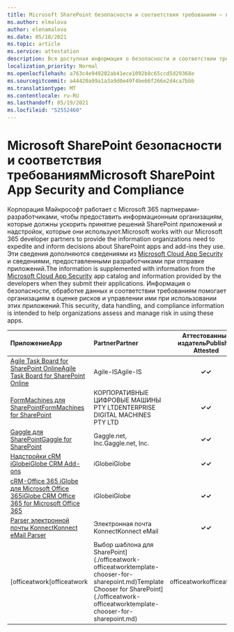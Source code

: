 ```yaml
---
title: Microsoft SharePoint безопасности и соответствия требованиям — все приложения
ms.author: elmalova
author: elenamalova
ms.date: 05/18/2021
ms.topic: article
ms.service: attestation
description: Вся доступная информация о безопасности и соответствии требованиям для всех SharePoint приложений Майкрософт.
localization_priority: Normal
ms.openlocfilehash: a763c4e949202ab41ece1092b8c65ccd5d29368e
ms.sourcegitcommit: a44420a99a1a3a9d0e49f4be66f266e2d4ca7bbb
ms.translationtype: MT
ms.contentlocale: ru-RU
ms.lasthandoff: 05/19/2021
ms.locfileid: "52552460"
---
```

# <a name="microsoft-sharepoint-app-security-and-compliance"></a><span data-ttu-id="ffb1f-103">Microsoft SharePoint безопасности и соответствия требованиям</span><span class="sxs-lookup"><span data-stu-id="ffb1f-103">Microsoft SharePoint App Security and Compliance</span></span>

<span data-ttu-id="ffb1f-104">Корпорация Майкрософт работает с Microsoft 365 партнерами-разработчиками, чтобы предоставить информационным организациям, которые должны ускорить принятие решений SharePoint приложений и надстройок, которые они используют.</span><span class="sxs-lookup"><span data-stu-id="ffb1f-104">Microsoft works with our Microsoft 365 developer partners to provide the information organizations need to expedite and inform decisions about SharePoint apps and add-ins they use.</span></span> <span data-ttu-id="ffb1f-105">Эти сведения дополняются сведениями из [Microsoft Cloud App Security](https://www.microsoft.com/en-us/enterprise-mobility-security/cloud-app-security) и сведениями, предоставленными разработчиками при отправке приложений.</span><span class="sxs-lookup"><span data-stu-id="ffb1f-105">The information is supplemented with information from the [Microsoft Cloud App Security](https://www.microsoft.com/en-us/enterprise-mobility-security/cloud-app-security) app catalog and information provided by the developers when they submit their applications.</span></span> <span data-ttu-id="ffb1f-106">Информация о безопасности, обработке данных и соответствии требованиям помогает организациям в оценке рисков и управлении ими при использовании этих приложений.</span><span class="sxs-lookup"><span data-stu-id="ffb1f-106">This security, data handling, and compliance information is intended to help organizations assess and manage risk in using these apps.</span></span>

| <span data-ttu-id="ffb1f-107">**Приложение**</span><span class="sxs-lookup"><span data-stu-id="ffb1f-107">**App**</span></span> | <span data-ttu-id="ffb1f-108">**Partner**</span><span class="sxs-lookup"><span data-stu-id="ffb1f-108">**Partner**</span></span> | <span data-ttu-id="ffb1f-109">**Аттестованный издатель**</span><span class="sxs-lookup"><span data-stu-id="ffb1f-109">**Publisher Attested**</span></span> | <span data-ttu-id="ffb1f-110">**Сертифицировано**</span><span class="sxs-lookup"><span data-stu-id="ffb1f-110">**Certified**</span></span> |
|:--------|:------------|:----------------------:|:-------------:|
| [<span data-ttu-id="ffb1f-111">Agile Task Board for SharePoint Online</span><span class="sxs-lookup"><span data-stu-id="ffb1f-111">Agile Task Board for SharePoint Online</span></span>](./agile-is-task-board-for-sharepoint-online.md) | <span data-ttu-id="ffb1f-112">Agile-IS</span><span class="sxs-lookup"><span data-stu-id="ffb1f-112">Agile-IS</span></span> | <span data-ttu-id="ffb1f-113">**✓**</span><span class="sxs-lookup"><span data-stu-id="ffb1f-113">**✓**</span></span> |  |
| [<span data-ttu-id="ffb1f-114">FormMachines для SharePoint</span><span class="sxs-lookup"><span data-stu-id="ffb1f-114">FormMachines for SharePoint</span></span>](./enterprise-digital-machines-pty-ltd-formmachines-for-sharepoint.md) | <span data-ttu-id="ffb1f-115">КОРПОРАТИВНЫЕ ЦИФРОВЫЕ МАШИНЫ PTY LTD</span><span class="sxs-lookup"><span data-stu-id="ffb1f-115">ENTERPRISE DIGITAL MACHINES PTY LTD</span></span> | <span data-ttu-id="ffb1f-116">**✓**</span><span class="sxs-lookup"><span data-stu-id="ffb1f-116">**✓**</span></span> |  |
| [<span data-ttu-id="ffb1f-117">Gaggle для SharePoint</span><span class="sxs-lookup"><span data-stu-id="ffb1f-117">Gaggle for SharePoint</span></span>](./gagglenet-inc-gaggle-for-sharepoint.md) | <span data-ttu-id="ffb1f-118">Gaggle.net, Inc.</span><span class="sxs-lookup"><span data-stu-id="ffb1f-118">Gaggle.net, Inc.</span></span> | <span data-ttu-id="ffb1f-119">**✓**</span><span class="sxs-lookup"><span data-stu-id="ffb1f-119">**✓**</span></span> |  |
| [<span data-ttu-id="ffb1f-120">Надстройки cRM iGlobe</span><span class="sxs-lookup"><span data-stu-id="ffb1f-120">iGlobe CRM Add-ons</span></span>](./iglobe-crm-add-ons.md) | <span data-ttu-id="ffb1f-121">iGlobe</span><span class="sxs-lookup"><span data-stu-id="ffb1f-121">iGlobe</span></span> | <span data-ttu-id="ffb1f-122">**✓**</span><span class="sxs-lookup"><span data-stu-id="ffb1f-122">**✓**</span></span> | <img alt="Certified application badge" src="../media/certified-badge.png" height="25" width="25" /> |
| [<span data-ttu-id="ffb1f-123">cRM-Office 365 iGlobe для Microsoft Office 365</span><span class="sxs-lookup"><span data-stu-id="ffb1f-123">iGlobe CRM Office 365 for Microsoft Office 365</span></span>](./iglobe-crm-office-365-for-microsoft.md) | <span data-ttu-id="ffb1f-124">iGlobe</span><span class="sxs-lookup"><span data-stu-id="ffb1f-124">iGlobe</span></span> | <span data-ttu-id="ffb1f-125">**✓**</span><span class="sxs-lookup"><span data-stu-id="ffb1f-125">**✓**</span></span> | <img alt="Certified application badge" src="../media/certified-badge.png" height="25" width="25" /> |
| [<span data-ttu-id="ffb1f-126">Parser электронной почты Konnect</span><span class="sxs-lookup"><span data-stu-id="ffb1f-126">Konnect eMail Parser</span></span>](./konnect-email-parser.md) | <span data-ttu-id="ffb1f-127">Электронная почта Konnect</span><span class="sxs-lookup"><span data-stu-id="ffb1f-127">Konnect eMail</span></span> | <span data-ttu-id="ffb1f-128">**✓**</span><span class="sxs-lookup"><span data-stu-id="ffb1f-128">**✓**</span></span> |  |
| <span data-ttu-id="ffb1f-129">[officeatwork</span><span class="sxs-lookup"><span data-stu-id="ffb1f-129">[officeatwork</span></span> | <span data-ttu-id="ffb1f-130">Выбор шаблона для SharePoint](./officeatwork-officeatworktemplate-chooser-for-sharepoint.md)</span><span class="sxs-lookup"><span data-stu-id="ffb1f-130">Template Chooser for SharePoint](./officeatwork-officeatworktemplate-chooser-for-sharepoint.md)</span></span> | <span data-ttu-id="ffb1f-131">officeatwork</span><span class="sxs-lookup"><span data-stu-id="ffb1f-131">officeatwork</span></span> | <span data-ttu-id="ffb1f-132">**✓**</span><span class="sxs-lookup"><span data-stu-id="ffb1f-132">**✓**</span></span> | <img alt="Certified application badge" src="../media/certified-badge.png" height="25" width="25" /> |
